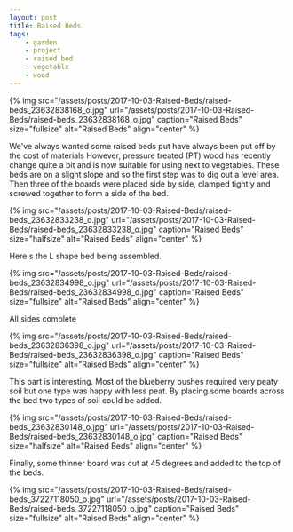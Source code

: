 ```yaml
---
layout: post
title: Raised Beds
tags:
    - garden
    - project
    - raised bed
    - vegetable
    - wood
---
```


{% img src="/assets/posts/2017-10-03-Raised-Beds/raised-beds_23632838168_o.jpg" url="/assets/posts/2017-10-03-Raised-Beds/raised-beds_23632838168_o.jpg" caption="Raised Beds" size="fullsize" alt="Raised Beds" align="center" %}

We've always wanted some raised beds put have always been put off by the cost of materials However, pressure treated (PT) wood has recently change quite a bit and is now suitable for using next to vegetables. These beds are on a slight slope and so the first step was to dig out a level area. Then three of the boards were placed side by side, clamped tightly and screwed together to form a side of the bed.

{% img src="/assets/posts/2017-10-03-Raised-Beds/raised-beds_23632833238_o.jpg" url="/assets/posts/2017-10-03-Raised-Beds/raised-beds_23632833238_o.jpg" caption="Raised Beds" size="halfsize" alt="Raised Beds" align="center" %}

Here's the L shape bed being assembled.

{% img src="/assets/posts/2017-10-03-Raised-Beds/raised-beds_23632834998_o.jpg" url="/assets/posts/2017-10-03-Raised-Beds/raised-beds_23632834998_o.jpg" caption="Raised Beds" size="fullsize" alt="Raised Beds" align="center" %}

All sides complete

{% img src="/assets/posts/2017-10-03-Raised-Beds/raised-beds_23632836398_o.jpg" url="/assets/posts/2017-10-03-Raised-Beds/raised-beds_23632836398_o.jpg" caption="Raised Beds" size="fullsize" alt="Raised Beds" align="center" %}

This part is interesting. Most of the blueberry bushes required very peaty soil but one type was happy with less peat. By placing some boards across the bed two types of soil could be added.

{% img src="/assets/posts/2017-10-03-Raised-Beds/raised-beds_23632830148_o.jpg" url="/assets/posts/2017-10-03-Raised-Beds/raised-beds_23632830148_o.jpg" caption="Raised Beds" size="halfsize" alt="Raised Beds" align="center" %}

Finally, some thinner board was cut at 45 degrees and added to the top of the beds.

{% img src="/assets/posts/2017-10-03-Raised-Beds/raised-beds_37227118050_o.jpg" url="/assets/posts/2017-10-03-Raised-Beds/raised-beds_37227118050_o.jpg" caption="Raised Beds" size="fullsize" alt="Raised Beds" align="center" %}